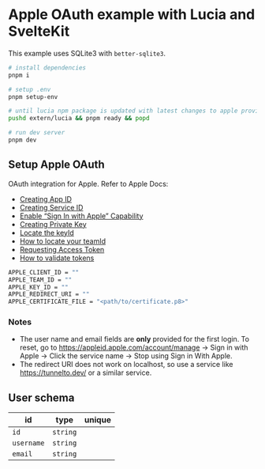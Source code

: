 # Apple OAuth example with Lucia and SvelteKit

This example uses SQLite3 with `better-sqlite3`.

```bash
# install dependencies
pnpm i

# setup .env
pnpm setup-env

# until lucia npm package is updated with latest changes to apple provider
pushd extern/lucia && pnpm ready && popd

# run dev server
pnpm dev
```

## Setup Apple OAuth

OAuth integration for Apple. Refer to Apple Docs:

* [Creating App ID](https://developer.apple.com/help/account/manage-identifiers/register-an-app-id/)
* [Creating Service ID](https://developer.apple.com/help/account/manage-identifiers/register-a-services-id)
* [Enable “Sign In with Apple” Capability](https://developer.apple.com/help/account/manage-identifiers/enable-app-capabilities)
* [Creating Private Key](https://developer.apple.com/help/account/manage-keys/create-a-private-key)
* [Locate the keyId](https://developer.apple.com/help/account/manage-keys/get-a-key-identifier)
* [How to locate your teamId](https://developer.apple.com/help/account/manage-your-team/locate-your-team-id)
* [Requesting Access Token](https://developer.apple.com/documentation/sign_in_with_apple/request_an_authorization_to_the_sign_in_with_apple_server)
* [How to validate tokens](https://developer.apple.com/documentation/sign_in_with_apple/generate_and_validate_tokens)

```bash
APPLE_CLIENT_ID = ""
APPLE_TEAM_ID = ""
APPLE_KEY_ID = ""
APPLE_REDIRECT_URI = ""
APPLE_CERTIFICATE_FILE = "<path/to/certificate.p8>"
```

### Notes
* The user name and email fields are **only** provided for the first login. To reset, go to https://appleid.apple.com/account/manage -> Sign in with Apple -> Click the service name -> Stop using Sign in With Apple.
* The redirect URI does not work on localhost, so use a service like https://tunnelto.dev/ or a similar service.

## User schema

| id         | type     | unique |
|------------| -------- | :----: |
| `id`       | `string` |        |
| `username` | `string` |        |
| `email`    | `string` |        |
